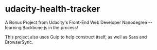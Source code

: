# udacity-health-tracker
A Bonus Project from Udacity's Front-End Web Developer Nanodegree -- learning Backbone.js in the process!

This project also uses Gulp to help construct itself, as well as Sass and BrowserSync.
